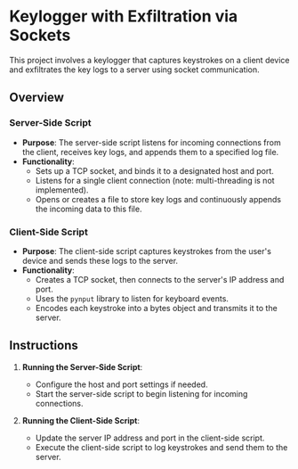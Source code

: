 # Keylogger with Exfiltration via Sockets

This project involves a keylogger that captures keystrokes on a client device and exfiltrates the key logs to a server using socket communication.

## Overview

### Server-Side Script

- **Purpose**: The server-side script listens for incoming connections from the client, receives key logs, and appends them to a specified log file.
- **Functionality**:
  - Sets up a TCP socket, and binds it to a designated host and port.
  - Listens for a single client connection (note: multi-threading is not implemented).
  - Opens or creates a file to store key logs and continuously appends the incoming data to this file.

### Client-Side Script

- **Purpose**: The client-side script captures keystrokes from the user's device and sends these logs to the server.
- **Functionality**:
  - Creates a TCP socket, then connects to the server's IP address and port.
  - Uses the `pynput` library to listen for keyboard events.
  - Encodes each keystroke into a bytes object and transmits it to the server.

## Instructions

1. **Running the Server-Side Script**:
   - Configure the host and port settings if needed.
   - Start the server-side script to begin listening for incoming connections.

2. **Running the Client-Side Script**:
   - Update the server IP address and port in the client-side script.
   - Execute the client-side script to log keystrokes and send them to the server.

